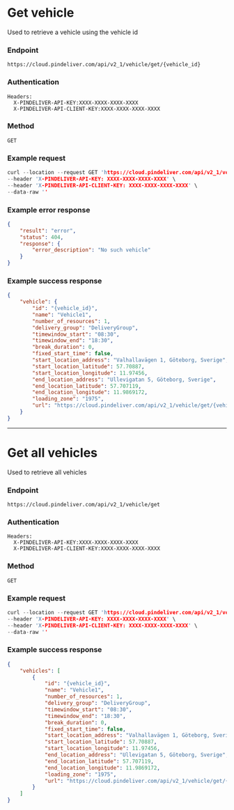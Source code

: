 # Get vehicle

Used to retrieve a vehicle using the vehicle id

### Endpoint
```
https://cloud.pindeliver.com/api/v2_1/vehicle/get/{vehicle_id}
```

### Authentication
```
Headers:
  X-PINDELIVER-API-KEY:XXXX-XXXX-XXXX-XXXX
  X-PINDELIVER-API-CLIENT-KEY:XXXX-XXXX-XXXX-XXXX
```

### Method
```
GET
```

### Example request
```C
curl --location --request GET 'https://cloud.pindeliver.com/api/v2_1/vehicle/get/{vehicle_id}' \
--header 'X-PINDELIVER-API-KEY: XXXX-XXXX-XXXX-XXXX' \
--header 'X-PINDELIVER-API-CLIENT-KEY: XXXX-XXXX-XXXX-XXXX' \
--data-raw ''
```

### Example error response
```JSON
{
    "result": "error",
    "status": 404,
    "response": {
        "error_description": "No such vehicle"
    }
}
```

### Example success response
```JSON
{
    "vehicle": {
        "id": "{vehicle_id}",
        "name": "Vehicle1",
        "number_of_resources": 1,
        "delivery_group": "DeliveryGroup",
        "timewindow_start": "08:30",
        "timewindow_end": "18:30",
        "break_duration": 0,
        "fixed_start_time": false,
        "start_location_address": "Valhallavägen 1, Göteborg, Sverige",
        "start_location_latitude": 57.70887,
        "start_location_longitude": 11.97456,
        "end_location_address": "Ullevigatan 5, Göteborg, Sverige",
        "end_location_latitude": 57.707119,
        "end_location_longitude": 11.9869172,
        "loading_zone": "1975",
        "url": "https://cloud.pindeliver.com/api/v2_1/vehicle/get/{vehicle_id}"
    }
}
```

---

# Get all vehicles

Used to retrieve all vehicles

### Endpoint
```
https://cloud.pindeliver.com/api/v2_1/vehicle/get
```

### Authentication
```
Headers:
  X-PINDELIVER-API-KEY:XXXX-XXXX-XXXX-XXXX
  X-PINDELIVER-API-CLIENT-KEY:XXXX-XXXX-XXXX-XXXX
```

### Method
```
GET
```

### Example request
```C
curl --location --request GET 'https://cloud.pindeliver.com/api/v2_1/vehicle/get' \
--header 'X-PINDELIVER-API-KEY: XXXX-XXXX-XXXX-XXXX' \
--header 'X-PINDELIVER-API-CLIENT-KEY: XXXX-XXXX-XXXX-XXXX' \
--data-raw ''
```

### Example success response
```JSON
{
    "vehicles": [
        {
            "id": "{vehicle_id}",
            "name": "Vehicle1",
            "number_of_resources": 1,
            "delivery_group": "DeliveryGroup",
            "timewindow_start": "08:30",
            "timewindow_end": "18:30",
            "break_duration": 0,
            "fixed_start_time": false,
            "start_location_address": "Valhallavägen 1, Göteborg, Sverige",
            "start_location_latitude": 57.70887,
            "start_location_longitude": 11.97456,
            "end_location_address": "Ullevigatan 5, Göteborg, Sverige",
            "end_location_latitude": 57.707119,
            "end_location_longitude": 11.9869172,
            "loading_zone": "1975",
            "url": "https://cloud.pindeliver.com/api/v2_1/vehicle/get/{vehicle_id}"
        }
    ]
}
```
